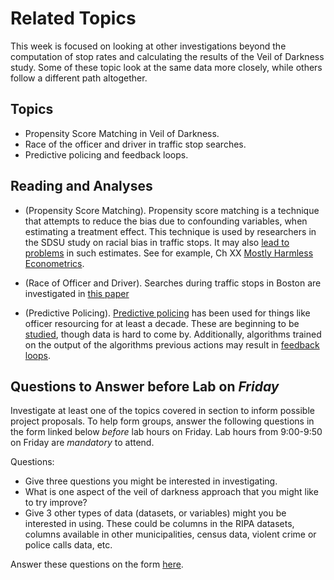 # Related Topics

This week is focused on looking at other investigations beyond the
computation of stop rates and calculating the results of the Veil of
Darkness study. Some of these topic look at the same data more
closely, while others follow a different path altogether.

## Topics

* Propensity Score Matching in Veil of Darkness.
* Race of the officer and driver in traffic stop searches.
* Predictive policing and feedback loops.

## Reading and Analyses

* (Propensity Score Matching). Propensity score matching is a
  technique that attempts to reduce the bias due to confounding
  variables, when estimating a treatment effect. This technique is
  used by researchers in the SDSU study on racial bias in traffic
  stops. It may also [lead to
  problems](https://gking.harvard.edu/files/gking/files/psnot.pdf) in
  such estimates. See for example, Ch XX [Mostly Harmless
  Econometrics](https://www.researchgate.net/publication/51992844_Mostly_Harmless_Econometrics_An_Empiricist's_Companion/link/00b4953344a9a0cb13000000/download).

* (Race of Officer and Driver). Searches during traffic stops in
  Boston are investigated in [this paper](https://www.nber.org/papers/w10634.pdf)

* (Predictive Policing). [Predictive
  policing](https://www.predpol.com/) has been used for things like
  officer resourcing for at least a decade. These are beginning to be
  [studied](https://hrdag.org/publications/to-predict-and-serve/),
  though data is hard to come by. Additionally, algorithms trained on the
  output of the algorithms previous actions may result in [feedback
  loops](https://arxiv.org/abs/1706.09847).
  
    

## Questions to Answer before Lab on *Friday*

Investigate at least one of the topics covered in section to inform
possible project proposals. To help form groups, answer the following
questions in the form linked below *before* lab hours on Friday. Lab
hours from 9:00-9:50 on Friday are *mandatory* to attend.

Questions:

* Give three questions you might be interested in investigating.
* What is one aspect of the veil of darkness approach that you might
  like to try improve?
* Give 3 other types of data (datasets, or variables) might you be
  interested in using. These could be columns in the RIPA datasets,
  columns available in other municipalities, census data, violent
  crime or police calls data, etc.
  
Answer these questions on the form [here](https://docs.google.com/forms/d/e/1FAIpQLSet74jleCzGr5EOLAz0zeO5k2qKoFr9MhpBNyP-fYnmyc1U_w/viewform?usp=sf_link).

